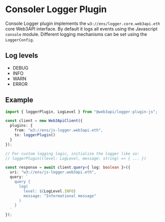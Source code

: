 # Consoler Logger Plugin

Console Logger plugin implements the `w3://ens/logger.core.web3api.eth` core Web3API interface. By default it logs all events using the Javascript `console` module. Different logging mechanisms can be set using the `LoggerConfig`.

## Log levels

- DEBUG
- INFO
- WARN
- ERROR

## Example

```ts
import { loggerPlugin, LogLevel } from "@web3api/logger-plugin-js";

const client = new Web3ApiClient({
  plugins: {
    from: "w3://ens/js-logger.web3api.eth",
    to: loggerPlugin()
  }
});

// For custom logging logic, initialize the logger like so:
// loggerPlugin((level: LogLevel, message: string) => { ... })

const response = await client.query<{ log: boolean }>({
  uri: "w3://ens/js-logger.web3api.eth",
  query: `
    query {
      log(
        level: ${LogLevel.INFO}
        message: "Informational message"
      )
    }
  `
});
```
